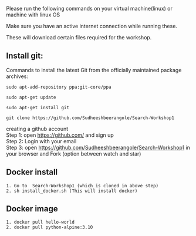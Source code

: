 Please run the following commands on your virtual machine(linux) or machine with linux OS

Make sure you have an active internet connection while running these.

These will download certain files required for the workshop.


## Install git:
Commands to install the latest Git from the officially maintained package archives:

    sudo apt-add-repository ppa:git-core/ppa

    sudo apt-get update

    sudo apt-get install git
    
    git clone https://github.com/Sudheeshbeerangole/Search-Workshop1
    
creating a github account 
<br>Step 1: open  https://github.com/ and sign up
<br>Step 2: Login with your email
<br> Step 3: open https://github.com/Sudheeshbeerangole/Search-Workshop1 in your browser and Fork (option between watch and star) 

## Docker install 
    1. Go to  Search-Workshop1 (which is cloned in above step)
    2. sh install_docker.sh (This will install docker)

## Docker image
    1. docker pull hello-world
    2. docker pull python-alpine:3.10
